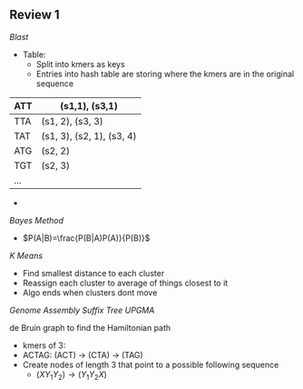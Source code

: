 

Review 1
---
*Blast*
- Table: 
	- Split into kmers as keys
	- Entries into hash table are storing where the kmers are in the original sequence

| ATT | (s1,1), (s3,1)            |
| --- | ------------------------- |
| TTA | (s1, 2), (s3, 3)          |
| TAT | (s1, 3), (s2, 1), (s3, 4) |
| ATG | (s2, 2)                   |
| TGT | (s2, 3)                   |
| ... |                           |
- 

*Bayes Method*
- $P(A|B)=\frac{P(B|A)P(A)}{P(B)}$

*K Means*
- Find smallest distance to each cluster
- Reassign each cluster to average of things closest to it
- Algo ends when clusters dont move

*Genome Assembly*
*Suffix Tree*
*UPGMA*

de Bruin graph to find the Hamiltonian path
- kmers of 3:
- ACTAG: (ACT) -> (CTA) -> (TAG)
- Create nodes of length 3 that point to a possible following sequence
	- $(XY_1Y_2) \to (Y_1Y_2X)$

